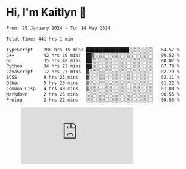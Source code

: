 # Hi, I'm Kaitlyn 👋
<!--START_SECTION:waka-->

```txt
From: 29 January 2024 - To: 14 May 2024

Total Time: 441 hrs 1 min

TypeScript    288 hrs 15 mins ████████████████░░░░░░░░░   64.57 %
C++           42 hrs 30 mins  ██▒░░░░░░░░░░░░░░░░░░░░░░   09.52 %
Go            35 hrs 48 mins  ██░░░░░░░░░░░░░░░░░░░░░░░   08.02 %
Python        34 hrs 22 mins  ██░░░░░░░░░░░░░░░░░░░░░░░   07.70 %
JavaScript    12 hrs 27 mins  ▓░░░░░░░░░░░░░░░░░░░░░░░░   02.79 %
SCSS          9 hrs 23 mins   ▓░░░░░░░░░░░░░░░░░░░░░░░░   02.11 %
Other         5 hrs 25 mins   ▒░░░░░░░░░░░░░░░░░░░░░░░░   01.22 %
Common Lisp   4 hrs 49 mins   ▒░░░░░░░░░░░░░░░░░░░░░░░░   01.08 %
Markdown      2 hrs 26 mins   ░░░░░░░░░░░░░░░░░░░░░░░░░   00.55 %
Prolog        2 hrs 22 mins   ░░░░░░░░░░░░░░░░░░░░░░░░░   00.53 %
```

<!--END_SECTION:waka-->

<figure><embed src="https://wakatime.com/share/@018d58bc-3d22-46c9-b2d7-4ed36fb8172d/243b5d9b-77cd-4133-89ff-dcc8f225fa18.svg"></embed></figure>
